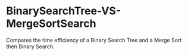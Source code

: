 # BinarySearchTree-VS-MergeSortSearch
Compares the time efficiency of a Binary Search Tree and a Merge Sort then Binary Search. 
